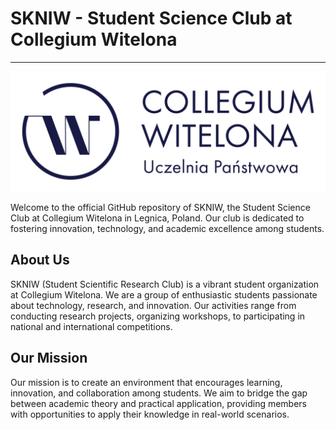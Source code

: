 # SKNIW - Student Science Club at Collegium Witelona

---

![Witelon](./profile/witelon.webp)

Welcome to the official GitHub repository of SKNIW, the Student Science Club at Collegium Witelona in Legnica, Poland. Our club is dedicated to fostering innovation, technology, and academic excellence among students.

## About Us

SKNIW (Student Scientific Research Club) is a vibrant student organization at Collegium Witelona. We are a group of enthusiastic students passionate about technology, research, and innovation. Our activities range from conducting research projects, organizing workshops, to participating in national and international competitions.

## Our Mission

Our mission is to create an environment that encourages learning, innovation, and collaboration among students. We aim to bridge the gap between academic theory and practical application, providing members with opportunities to apply their knowledge in real-world scenarios.
